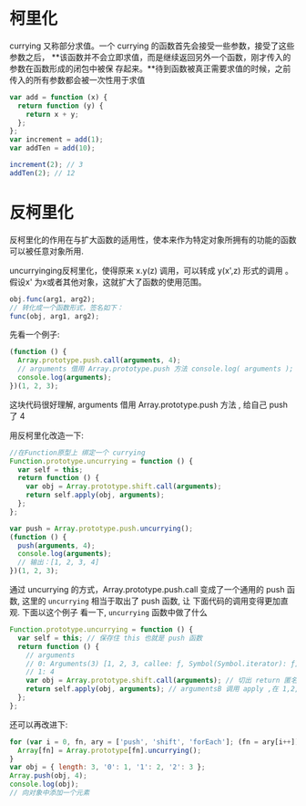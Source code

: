 # 柯里化

currying 又称部分求值。一个 currying 的函数首先会接受一些参数，接受了这些参数之后，
**该函数并不会立即求值，而是继续返回另外一个函数，刚才传入的参数在函数形成的闭包中被保 存起来。**待到函数被真正需要求值的时候，之前传入的所有参数都会被一次性用于求值

```js
var add = function (x) {
  return function (y) {
    return x + y;
  };
};
var increment = add(1);
var addTen = add(10);

increment(2); // 3
addTen(2); // 12
```

# 反柯里化

反柯里化的作用在与扩大函数的适用性，使本来作为特定对象所拥有的功能的函数可以被任意对象所用.

uncurryinging反柯里化，使得原来 x.y(z) 调用，可以转成 y(x',z) 形式的调用 。 假设x' 为x或者其他对象，这就扩大了函数的使用范围。

```js
obj.func(arg1, arg2);
// 转化成一个函数形式，签名如下：
func(obj, arg1, arg2);
```

先看一个例子:

```js
(function () {
  Array.prototype.push.call(arguments, 4);
  // arguments 借用 Array.prototype.push 方法 console.log( arguments ); // 输出：[1, 2, 3, 4]
  console.log(arguments);
})(1, 2, 3);
```

这块代码很好理解, arguments 借用 Array.prototype.push 方法 , 给自己 push 了 4

用反柯里化改造一下:

```js
//在Function原型上 绑定一个 currying
Function.prototype.uncurrying = function () {
  var self = this;
  return function () {
    var obj = Array.prototype.shift.call(arguments);
    return self.apply(obj, arguments);
  };
};

var push = Array.prototype.push.uncurrying();
(function () {
  push(arguments, 4);
  console.log(arguments);
  // 输出：[1, 2, 3, 4]
})(1, 2, 3);
```

通过 uncurrying 的方式，Array.prototype.push.call 变成了一个通用的 push 函数, 这里的 `uncurrying` 相当于取出了 push 函数,
让 下面代码的调用变得更加直观. 下面以这个例子 看一下, `uncurrying` 函数中做了什么

```js
Function.prototype.uncurrying = function () {
  var self = this; // 保存住 this 也就是 push 函数
  return function () {
    // arguments
    // 0: Arguments(3) [1, 2, 3, callee: ƒ, Symbol(Symbol.iterator): ƒ]
    // 1: 4
    var obj = Array.prototype.shift.call(arguments); // 切出 return 匿名函数的  arguments 的第一个参数, 就是 例子函数的 argumentsB 1, 2, 3
    return self.apply(obj, arguments); // argumentsB 调用 apply ,在 1,2,3 后面添加一个4
  };
};
```

还可以再改进下:

```js
for (var i = 0, fn, ary = ['push', 'shift', 'forEach']; (fn = ary[i++]); ) {
  Array[fn] = Array.prototype[fn].uncurrying();
}
var obj = { length: 3, '0': 1, '1': 2, '2': 3 };
Array.push(obj, 4);
console.log(obj);
// 向对象中添加一个元素
```
